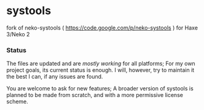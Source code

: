 systools
========

fork of neko-systools ( https://code.google.com/p/neko-systools ) for Haxe 3/Neko 2


### Status ###
The files are updated and are _mostly working_ for all platforms; For my own project goals, its current status is enough. I will, however, try to maintain it the best I can, if any issues are found.

You are welcome to ask for new features; A broader version of systools is planned to be made from scratch, and with a more permissive license scheme.
